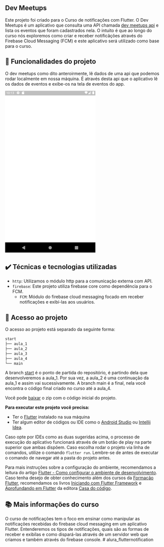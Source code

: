 ## Dev Meetups

Este projeto foi criado para o Curso de notificações com Flutter. 
O Dev Meetups é um aplicativo que consulta uma API chamada [dev meetups api](https://github.com/alura-cursos/dev-meetups-api) e lista os eventos que foram cadastrados nela. O intuito é que ao longo do curso nós exploremos como criar e receber notificãções através do Firebase Cloud Messaging (FCM) e este aplicativo será utilizado como base para o curso.


## 🔨 Funcionalidades do projeto

O dev meetups como dito anteroirmente, lê dados de uma api que podemos rodar localmente em nossa máquina. É através desta api que o aplicativo lê os dados de eventos e exibe-os na tela de eventos do app. 

![Imagem da tela de um emulador android com o aplicativo dev meetups listando dois eventos](devmeetups.gif)


## ✔️ Técnicas e tecnologias utilizadas

- `http`: Utilizamos o módulo http para a comunicação externa com API.
- `firebase`: Este projeto utiliza firebase core como dependência para o FCM.
  - `FCM`: Módulo do firebase cloud messaging focado em receber notificações e exibí-las aos usuários.


## 📁 Acesso ao projeto

O acesso ao projeto está separado da seguinte forma:
```
start
├── aula_1
├── aula_2
├── aula_3
├── aula_4
└── main
```

A branch [start](https://github.com/alura-cursos/flutter-notifications/tree/start) é o ponto de partida do repositório, é partindo dela que desenvolveremos a aula_1. Por sua vez, a aula_2 é uma continuação da aula_1 e assim vai sucessivamente. A branch main é a final, nela você encontra o código final criado no curso até a aula_4.

Você pode [baixar](https://github.com/alura-cursos/flutter-notifications/archive/refs/heads/start.zip) o zip com o código inicial do projeto.


**Para executar este projeto você precisa:**

- Ter o [Flutter](https://flutter.dev/docs/get-started/install) instalado na sua máquina
- Ter algum editor de códigos ou IDE como o [Android Studio](https://developer.android.com/studio) ou [Intellij Idea](https://www.jetbrains.com/pt-br/idea/download/). 

Caso opte por IDEs como as duas sugeridas acima, o processo de execução do aplicativo funcionará através de um botão de play na parte superior que ambas dispõem. Caso escolha rodar o projeto via linha de comandos, utilize o comando `flutter run`. Lembre-se de antes de executar o comando de navegar até a pasta do projeto antes. 

Para mais instruções sobre a configuração do ambiente, recomendamos a leitura do artigo [Flutter - Como configurar o ambiente de desenvolvimento](https://www.alura.com.br/artigos/flutter-como-configurar-o-ambiente-de-desenvolvimento). Caso tenha desejo de obter conhecimento além dos cursos da [Formação Flutter](https://www.alura.com.br/formacao-flutter), recomendamos os livros [Iniciando com Flutter Framework](https://www.casadocodigo.com.br/products/livro-flutter) e [Aprofundando em Flutter](https://www.casadocodigo.com.br/products/livro-aprofundando-flutter) da editora [Casa do código](https://www.casadocodigo.com.br/).


## 📚 Mais informações do curso

O curso de notificações tem o foco em ensinar como manipular as notificações recebidas do firebase cloud messaging em um aplicativo Flutter. Entenderemos os tipos de notificações, quais são as formas de receber e exibílas e como dispará-las através de um servidor web que criamos e também através do firebase console.
#   a l u r a _ f l u t t e r n o t i f i c a t i o n 
 
 